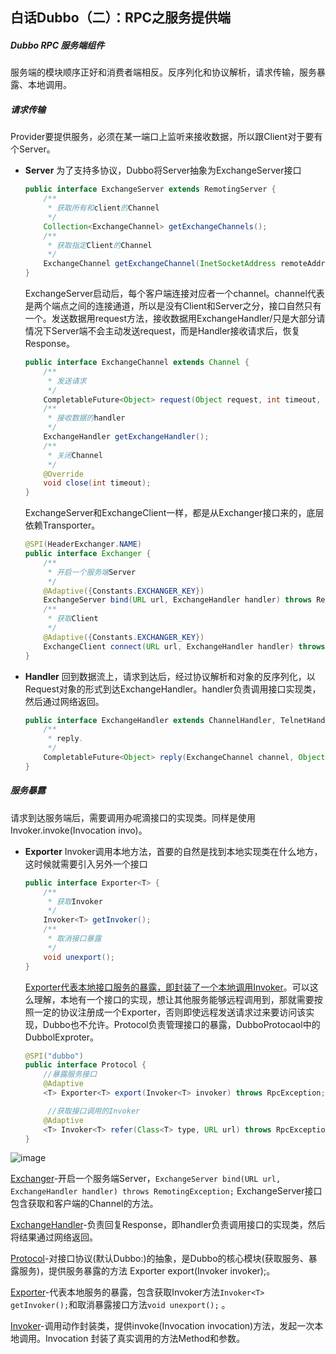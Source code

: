 ## 白话Dubbo（二）：RPC之服务提供端

##### Dubbo RPC 服务端组件

服务端的模块顺序正好和消费者端相反。反序列化和协议解析，请求传输，服务暴露、本地调用。

##### 请求传输

Provider要提供服务，必须在某一端口上监听来接收数据，所以跟Client对于要有个Server。

- **Server** 为了支持多协议，Dubbo将Server抽象为ExchangeServer接口

  ~~~java
  public interface ExchangeServer extends RemotingServer {
      /**
       * 获取所有和client的Channel
       */
      Collection<ExchangeChannel> getExchangeChannels();
      /**
       * 获取指定Client的Channel
       */
      ExchangeChannel getExchangeChannel(InetSocketAddress remoteAddress);
  }
  ~~~

  ExchangeServer启动后，每个客户端连接对应者一个channel。channel代表是两个端点之间的连接通道，所以是没有Client和Server之分，接口自然只有一个。发送数据用request方法，接收数据用ExchangeHandler/只是大部分请情况下Server端不会主动发送request，而是Handler接收请求后，恢复Response。

  ~~~java
  public interface ExchangeChannel extends Channel {
      /**
       * 发送请求
       */
      CompletableFuture<Object> request(Object request, int timeout, ExecutorService executor) throws RemotingException;
      /**
       * 接收数据的handler
       */
      ExchangeHandler getExchangeHandler();
      /**
       * 关闭Channel
       */
      @Override
      void close(int timeout);
  }
  ~~~

  ExchangeServer和ExchangeClient一样，都是从Exchanger接口来的，底层依赖Transporter。

  ~~~java
  @SPI(HeaderExchanger.NAME)
  public interface Exchanger {
      /**
       * 开启一个服务端Server
       */
      @Adaptive({Constants.EXCHANGER_KEY})
      ExchangeServer bind(URL url, ExchangeHandler handler) throws RemotingException;
      /**
       * 获取Client
       */
      @Adaptive({Constants.EXCHANGER_KEY})
      ExchangeClient connect(URL url, ExchangeHandler handler) throws RemotingException;
  }
  ~~~

- **Handler** 回到数据流上，请求到达后，经过协议解析和对象的反序列化，以Request对象的形式到达ExchangeHandler。handler负责调用接口实现类，然后通过网络返回。

  ~~~java
  public interface ExchangeHandler extends ChannelHandler, TelnetHandler {
      /**
       * reply.
       */
      CompletableFuture<Object> reply(ExchangeChannel channel, Object request) throws RemotingException;
  }
  ~~~

##### 服务暴露

请求到达服务端后，需要调用办呢滴接口的实现类。同样是使用Invoker.invoke(Invocation invo)。

- **Exporter** Invoker调用本地方法，首要的自然是找到本地实现类在什么地方，这时候就需要引入另外一个接口

  ~~~java
  public interface Exporter<T> {
      /**
       * 获取Invoker
       */
      Invoker<T> getInvoker();
      /**
       * 取消接口暴露
       */
      void unexport();
  }
  ~~~

  <u>Exporter代表本地接口服务的暴露，即封装了一个本地调用Invoker</u>。可以这么理解，本地有一个接口的实现，想让其他服务能够远程调用到，那就需要按照一定的协议注册成一个Exporter，否则即使远程发送请求过来要访问该实现，Dubbo也不允许。Protocol负责管理接口的暴露，DubboProtocaol中的DubbolExproter。

  ~~~java
  @SPI("dubbo")
  public interface Protocol {
      //暴露服务接口
      @Adaptive
      <T> Exporter<T> export(Invoker<T> invoker) throws RpcException;
  
       //获取接口调用的Invoker
      @Adaptive
      <T> Invoker<T> refer(Class<T> type, URL url) throws RpcException;
  }
  ~~~

![image](https://github.com/chenhua0427/java/tree/master/docs/images/dubbo-rpc2.jpg)

<u>Exchanger</u>-开启一个服务端Server，`ExchangeServer bind(URL url, ExchangeHandler handler) throws RemotingException;` ExchangeServer接口包含获取和客户端的Channel的方法。

<u>ExchangeHandler</u>-负责回复Response，即handler负责调用接口的实现类，然后将结果通过网络返回。

<u>Protocol</u>-对接口协议(默认Dubbo:)的抽象，是Dubbo的核心模块(获取服务、暴露服务)，提供服务暴露的方法<T> Exporter<T> export(Invoker<T> invoker);。

<u>Exporter</u>-代表本地服务的暴露，包含获取Invoker方法`Invoker<T> getInvoker();`和取消暴露接口方法`void unexport();` 。

<u>Invoker</u>-调用动作封装类，提供invoke(Invocation invocation)方法，发起一次本地调用。Invocation 封装了真实调用的方法Method和参数。